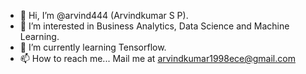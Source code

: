 - 👋 Hi, I’m @arvind444 (Arvindkumar S P).
- 👀 I’m interested in Business Analytics, Data Science and Machine Learning.
- 🌱 I’m currently learning Tensorflow.
- 📫 How to reach me... Mail me at arvindkumar1998ece@gmail.com

<!---
arvind444/arvind444 is a ✨ special ✨ repository because its `README.md` (this file) appears on your GitHub profile.
You can click the Preview link to take a look at your changes.
--->
